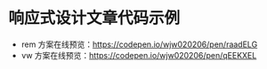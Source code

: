 # 响应式设计文章代码示例

- rem 方案在线预览：https://codepen.io/wjw020206/pen/raadELG
- vw 方案在线预览：https://codepen.io/wjw020206/pen/qEEKXEL
